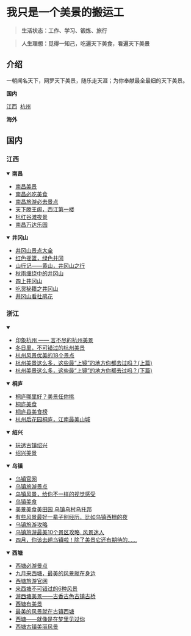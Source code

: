 # 我只是一个美景的搬运工

> **生活状态：工作、学习、锻炼、旅行**

> **人生理想：觅得一知己，吃遍天下美食，看遍天下美景**

## 介绍
一朝闻名天下，网罗天下美景，随乐走天涯；为你奉献最全最细的天下美景。

**国内**

 [江西](#江西)  [杭州](#杭州)
 
**海外**

## 国内
### 江西

<details open="open">
<summary><b>南昌</b></summary>
<ul>
 <li><a href="http://www.mafengwo.cn/jd/11754/gonglve.html" target="_blank">南昌美景</a></li>
 <li><a href="http://www.mafengwo.cn/cy/11754/gonglve.html" target="_blank">南昌必吃美食</a></li>
 <li><a href="http://you.ctrip.com/sight/nanchang175.html" target="_blank">南昌旅游必去景点</a></li>
 <li><a href="http://www.cntwg.com/" target="_blank">天下滕王阁，西江第一楼</a></li>
 <li><a href="https://bbs.dji.com/thread-128189-1-1.html" target="_blank">杭红谷滩夜景</a></li>
 <li><a href="http://nanchang.wandaresort.com/" target="_blank">南昌万达乐园</a></li>
</ul>
</details>

<details open="open">
<summary><b>井冈山</b></summary>
<ul>
 <li><a href="http://lvyou.baidu.com/jinggangshan/jingdian/?ext_from=plan" target="_blank">井冈山景点大全</a></li>
 <li><a href="http://you.ctrip.com/travels/jinggangshan171/1860964.html" target="_blank">红色摇篮，绿色井冈</a></li>
 <li><a href="http://you.ctrip.com/travels/huangshan19/2489240.html" target="_blank">山行记——黄山，井冈山之行</a></li>
 <li><a href="http://you.ctrip.com/travels/jinggangshan171/2219809.html" target="_blank">秋雨缠绕中的井冈山</a></li>
 <li><a href="http://you.ctrip.com/travels/jinggangshan171/1741496.html" target="_blank">四上井冈山</a></li>
 <li><a href="http://you.ctrip.com/travels/jinggangshan171/1799546.html" target="_blank">吃货秘籍之井冈山</a></li>
 <li><a href="http://you.ctrip.com/travels/jinggangshan171/2354745.html" target="_blank">井冈山看杜鹃花</a></li>
</ul>
</details>

### 浙江

<details open="open">
<summary><b id="杭州"></b></summary>
<ul>
  <li><a href="http://bbs.tianya.cn/post-travel-453810-1.shtml" target="_blank">印象杭州 —— 言不尽的杭州美景</a></li>
  <li><a href="http://www.gotohz.com/raiders/lxyj/201601/t20160111_140131.shtml" target="_blank">冬日里，不可错过的杭州美景</a></li>
  <li><a href="http://baijiahao.baidu.com/s?id=1574995555084159&wfr=spider&for=pc" target="_blank">杭州风景优美的18个景点</a></li>
  <li><a href="http://you.ctrip.com/travels/hangzhou14/3499567.html" target="_blank">杭州美景这么多，这些最“上镜”的地方你都去过吗？(上篇)</a></li>
  <li><a href="http://you.ctrip.com/travels/hangzhou14/3503051.html" target="_blank">杭州美景这么多，这些最“上镜”的地方你都去过吗？(下篇)</a></li>
</ul>
</details>

<details open="open">
<summary><b>桐庐</b></summary>
<ul>
  <li><a href="https://www.baidu.com/s?wd=%E6%A1%90%E5%BA%90%E7%BE%8E%E6%99%AF&pn=10&oq=%E6%A1%90%E5%BA%90%E7%BE%8E%E6%99%AF&ie=utf-8&usm=2&rsv_idx=1&rsv_pq=f96cbd73000519d7&rsv_t=2ab3yVCYdki5A%2BZcK%2FguBEIESDMefbTIc3tcx9kIaYTeafWErilAHhI5sjg&rsv_page=1" target="_blank">桐庐哪里好？美景任你挑</a></li>
  <li><a href="http://www.tuniu.com/g3435/cuisine-0-0/" target="_blank">桐庐美食</a></li>
  <li><a href="https://baijiahao.baidu.com/s?id=1576832722142960806&wfr=spider&for=pc" target="_blank">桐庐县美食榜</a></li>
  <li><a href="http://360.mafengwo.cn/travels/info.php?id=7101158" target="_blank">杭州后花园桐庐，江南最美山城</a></li>
</ul>
</details>
  
<details open="open">
<summary><b>绍兴</b></summary>
<ul>
  <li><a href="http://mp.weixin.qq.com/s/MbdrpZ0jC3crG0zavdFsEA" target="_blank">玩透古镇绍兴</a></li>
  <li><a href="http://lvyou.baidu.com/shaoxing/jingdian/" target="_blank">绍兴美景</a></li>
</ul>
</details>
  
<details open="open">
<summary><b>乌镇</b></summary>
<ul>
  <li><a href="http://www.wuzhen.com.cn/" target="_blank">乌镇官网</a></li>
  <li><a href="http://you.ctrip.com/sight/wuzhen508.html" target="_blank">乌镇旅游景点</a></li>
  <li><a href="https://baijiahao.baidu.com/s?id=1575650043899959&wfr=spider&for=pc" target="_blank">乌镇风景，给你不一样的视觉感受</a></li>
  <li><a href="http://you.ctrip.com/restaurant/wuzhen508.html" target="_blank">乌镇美食</a></li>
  <li><a href="http://www.mafengwo.cn/i/5490492.html" target="_blank">美景美食美田园 乌镇乌村乌托邦</a></li>
  <li><a href="http://www.shobserver.com/news/detail?id=21140" target="_blank">有些风景最好一辈子别经历，比如乌镇西栅的夜</a></li>
  <li><a href="https://jingyan.baidu.com/article/09ea3ede1bccf6c0aede392c.html" target="_blank">乌镇旅游攻略</a></li>
  <li><a href="http://www.sohu.com/a/148448801_580939" target="_blank">乌镇旅游最美10个景区攻略, 风景迷人</a></li>
  <li><a href="http://www.sohu.com/a/65717940_395990" target="_blank">四月，你该去趟乌镇啦！除了美景它还有期待的……</a></li>
</ul>
</details>
  
<details open="open">
<summary><b>西塘</b></summary>
<ul>
 <li><a href="http://www.mafengwo.cn/jd/10010/gonglve.html" target="_blank">西塘必游景点</a></li>
  <li><a href="https://baijiahao.baidu.com/s?id=1577806537715348201&wfr=spider&for=pc" target="_blank">九月来西塘，最美的风景就在身边</a></li>
  <li><a href="http://www.xitang.com.cn/" target="_blank">西塘旅游官网</a></li>
  <li><a href="http://www.mafengwo.cn/i/981378.html" target="_blank">来西塘不可错过的6种风景</a></li>
  <li><a href="http://360.mafengwo.cn/travels/info.php?id=7892494" target="_blank">游西塘美景——古香古色古镇古桥</a></li>
  <li><a href="http://www.360doc.com/content/17/1001/20/38160698_691635169.shtml" target="_blank">西塘有美景</a></li>
  <li><a href="https://baijiahao.baidu.com/s?id=1584068220176848914&wfr=spider&for=pc" target="_blank">最美的风景就在古镇西塘</a></li>
  <li><a href="http://www.mafengwo.cn/i/7761758.html" target="_blank">西塘——就像是在梦里见过你</a></li>
  <li><a href="https://baijiahao.baidu.com/s?id=1582693939204531103&wfr=spider&for=pc" target="_blank">西塘古镇美丽风景</a></li
</ul>
</details>

